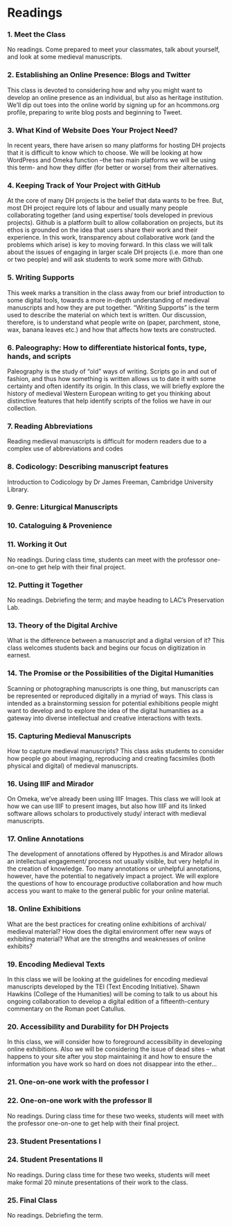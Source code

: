 # Readings

### 1. Meet the Class
No readings. Come prepared to meet your classmates, talk about yourself, and look at some medieval manuscripts.

### 2. Establishing an Online Presence: Blogs and Twitter
This class is devoted to considering how and why you might want to develop an online presence as an individual, but also as heritage institution. We’ll dip out toes into the online world by signing up for an hcommons.org profile, preparing to write blog posts and beginning to Tweet.

### 3. What Kind of Website Does Your Project Need?
In recent years, there have arisen so many platforms for hosting DH projects that it is difficult to know which to choose. We will be looking at how WordPress and Omeka function –the two main platforms we will be using this term- and how they differ (for better or worse) from their alternatives.

### 4. Keeping Track of Your Project with GitHub
At the core of many DH projects is the belief that data wants to be free. But, most DH project require lots of labour and usually many people collaborating together (and using expertise/ tools developed in previous projects). Github is a platform built to allow collaboration on projects, but its ethos is grounded on the idea that users share their work and their experience. In this work, transparency about collaborative work (and the problems which arise) is key to moving forward. In this class we will talk about the issues of engaging in larger scale DH projects (i.e. more than one or two people) and will ask students to work some more with Github.

### 5. Writing Supports
This week marks a transition in the class away from our brief introduction to some digital tools, towards a more in-depth understanding of medieval manuscripts and how they are put together. “Writing Supports” is the term used to describe the material on which text is written. Our discussion, therefore, is to understand what people write on (paper, parchment, stone, wax, banana leaves etc.) and how that affects how texts are constructed.

### 6. Paleography: How to differentiate historical fonts, type, hands, and scripts
Paleography is the study of “old” ways of writing. Scripts go in and out of fashion, and thus how something is written allows us to date it with some certainty and often identify its origin. In this class, we will briefly explore the history of medieval Western European writing to get you thinking about distinctive features that help identify scripts of the folios we have in our collection.

### 7. Reading Abbreviations
Reading medieval manuscripts is difficult for modern readers due to a complex use of abbreviations and codes

### 8. Codicology: Describing manuscript features

Introduction to Codicology by Dr James Freeman, Cambridge University Library.

### 9. Genre: Liturgical Manuscripts

### 10. Cataloguing & Provenience

### 11. Working it Out

No readings. During class time, students can meet with the professor one-on-one to get help with their final project.

### 12. Putting it Together

No readings. Debriefing the term; and maybe heading to LAC’s Preservation Lab.

### 13. Theory of the Digital Archive
What is the difference between a manuscript and a digital version of it? This class welcomes students back and begins our focus on digitization in earnest.

### 14. The Promise or the Possibilities of the Digital Humanities
Scanning or photographing manuscripts is one thing, but manuscripts can be represented or reproduced digitally in a myriad of ways. This class is intended as a brainstorming session for potential exhibitions people might want to develop and to explore the idea of the digital humanities as a gateway into diverse intellectual and creative interactions with texts.

### 15. Capturing Medieval Manuscripts
How to capture medieval manuscripts? This class asks students to consider how people go about imaging, reproducing and creating facsimiles (both physical and digital) of medieval manuscripts.

### 16. Using IIIF and Mirador
On Omeka, we’ve already been using IIIF Images. This class we will look at how we can use IIIF to present images, but also how IIIF and its linked software allows scholars to productively study/ interact with medieval manuscripts.

### 17. Online Annotations
The development of annotations offered by Hypothes.is and Mirador allows an intellectual engagement/ process not usually visible, but very helpful in the creation of knowledge. Too many annotations or unhelpful annotations, however, have the potential to negatively impact a project. We will explore the questions of how to encourage productive collaboration and how much access you want to make to the general public for your online material.

### 18. Online Exhibitions
What are the best practices for creating online exhibitions of archival/ medieval material? How does the digital environment offer new ways of exhibiting material? What are the strengths and weaknesses of online exhibits?

### 19. Encoding Medieval Texts
In this class we will be looking at the guidelines for encoding medieval manuscripts developed by the TEI (Text Encoding Initiative). Shawn Hawkins (College of the Humanities) will be coming to talk to us about his ongoing collaboration to develop a digital edition of a fifteenth-century commentary on the Roman poet Catullus.

### 20. Accessibility and Durability for DH Projects
In this class, we will consider how to foreground accessibility in developing online exhibitions. Also we will be considering the issue of dead sites – what happens to your site after you stop maintaining it and how to ensure the information you have work so hard on does not disappear into the ether…

### 21. One-on-one work with the professor I
### 22. One-on-one work with the professor II

No readings. During class time for these two weeks, students will meet with the professor one-on-one to get help with their final project.

### 23. Student Presentations I
### 24. Student Presentations II

No readings. During class time for these two weeks, students will meet make formal 20 minute presentations of their work to the class.

### 25. Final Class

No readings. Debriefing the term.

